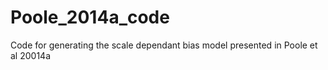 Poole_2014a_code
================

Code for generating the scale dependant bias model presented in Poole et al 20014a

